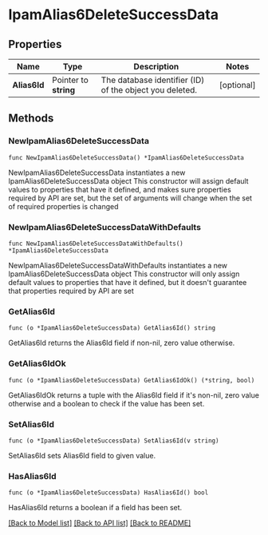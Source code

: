 # IpamAlias6DeleteSuccessData

## Properties

Name | Type | Description | Notes
------------ | ------------- | ------------- | -------------
**Alias6Id** | Pointer to **string** | The database identifier (ID) of the object you deleted. | [optional] 

## Methods

### NewIpamAlias6DeleteSuccessData

`func NewIpamAlias6DeleteSuccessData() *IpamAlias6DeleteSuccessData`

NewIpamAlias6DeleteSuccessData instantiates a new IpamAlias6DeleteSuccessData object
This constructor will assign default values to properties that have it defined,
and makes sure properties required by API are set, but the set of arguments
will change when the set of required properties is changed

### NewIpamAlias6DeleteSuccessDataWithDefaults

`func NewIpamAlias6DeleteSuccessDataWithDefaults() *IpamAlias6DeleteSuccessData`

NewIpamAlias6DeleteSuccessDataWithDefaults instantiates a new IpamAlias6DeleteSuccessData object
This constructor will only assign default values to properties that have it defined,
but it doesn't guarantee that properties required by API are set

### GetAlias6Id

`func (o *IpamAlias6DeleteSuccessData) GetAlias6Id() string`

GetAlias6Id returns the Alias6Id field if non-nil, zero value otherwise.

### GetAlias6IdOk

`func (o *IpamAlias6DeleteSuccessData) GetAlias6IdOk() (*string, bool)`

GetAlias6IdOk returns a tuple with the Alias6Id field if it's non-nil, zero value otherwise
and a boolean to check if the value has been set.

### SetAlias6Id

`func (o *IpamAlias6DeleteSuccessData) SetAlias6Id(v string)`

SetAlias6Id sets Alias6Id field to given value.

### HasAlias6Id

`func (o *IpamAlias6DeleteSuccessData) HasAlias6Id() bool`

HasAlias6Id returns a boolean if a field has been set.


[[Back to Model list]](../README.md#documentation-for-models) [[Back to API list]](../README.md#documentation-for-api-endpoints) [[Back to README]](../README.md)


